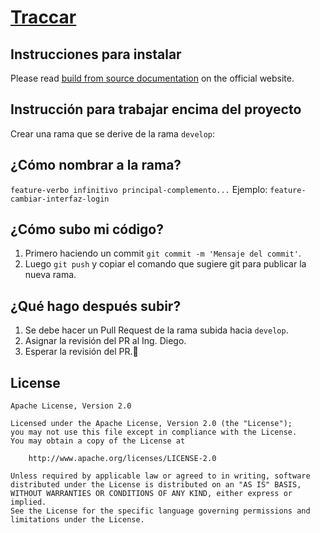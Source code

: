 # [Traccar](https://www.traccar.org)

## Instrucciones para instalar

Please read [build from source documentation](https://www.traccar.org/build/) on the official website.

## Instrucción para trabajar encima del proyecto
Crear una rama que se derive de la rama `develop`:

## ¿Cómo nombrar a la rama?
`feature-verbo infinitivo principal-complemento...`
Ejemplo:
`feature-cambiar-interfaz-login`

## ¿Cómo subo mi código?
1. Primero haciendo un commit `git commit -m 'Mensaje del commit'`.
2. Luego `git push` y copiar el comando que sugiere git para publicar la nueva rama.

## ¿Qué hago después subir?
1. Se debe hacer un Pull Request de la rama subida hacia `develop`.
2. Asignar la revisión del PR al Ing. Diego.
3. Esperar la revisión del PR.💪

## License

    Apache License, Version 2.0

    Licensed under the Apache License, Version 2.0 (the "License");
    you may not use this file except in compliance with the License.
    You may obtain a copy of the License at

        http://www.apache.org/licenses/LICENSE-2.0

    Unless required by applicable law or agreed to in writing, software
    distributed under the License is distributed on an "AS IS" BASIS,
    WITHOUT WARRANTIES OR CONDITIONS OF ANY KIND, either express or implied.
    See the License for the specific language governing permissions and
    limitations under the License.
